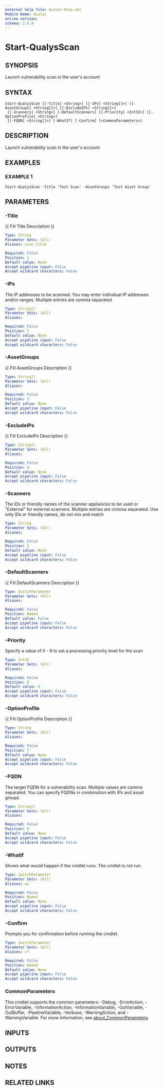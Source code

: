 ```yaml
---
external help file: Qualys-help.xml
Module Name: Qualys
online version:
schema: 2.0.0
---
```


# Start-QualysScan

## SYNOPSIS
Launch vulnerability scan in the user's account

## SYNTAX

```
Start-QualysScan [[-Title] <String>] [[-IPs] <String[]>] [[-AssetGroups] <String[]>] [[-ExcludeIPs] <String[]>]
 [[-Scanners] <String>] [-DefaultScanners] [[-Priority] <Int32>] [[-OptionProfile] <String>]
 [[-FQDN] <String[]>] [-WhatIf] [-Confirm] [<CommonParameters>]
```

## DESCRIPTION
Launch vulnerability scan in the user's account

## EXAMPLES

### EXAMPLE 1
```
Start-QualysScan -Title 'Test Scan' -AssetGroups 'Test Asset Group'
```

## PARAMETERS

### -Title
{{ Fill Title Description }}

```yaml
Type: String
Parameter Sets: (All)
Aliases: scan_title

Required: False
Position: 1
Default value: None
Accept pipeline input: False
Accept wildcard characters: False
```

### -IPs
The IP addresses to be scanned.
You may enter individual IP addresses and/or ranges.
Multiple entries are comma separated

```yaml
Type: String[]
Parameter Sets: (All)
Aliases:

Required: False
Position: 2
Default value: None
Accept pipeline input: False
Accept wildcard characters: False
```

### -AssetGroups
{{ Fill AssetGroups Description }}

```yaml
Type: String[]
Parameter Sets: (All)
Aliases:

Required: False
Position: 3
Default value: None
Accept pipeline input: False
Accept wildcard characters: False
```

### -ExcludeIPs
{{ Fill ExcludeIPs Description }}

```yaml
Type: String[]
Parameter Sets: (All)
Aliases:

Required: False
Position: 4
Default value: None
Accept pipeline input: False
Accept wildcard characters: False
```

### -Scanners
The IDs or friendly names of the scanner appliances to be used or "External" for external scanners.
Multiple entries are comma separated.
Use only IDs or friendly names, do not mix and match

```yaml
Type: String
Parameter Sets: (All)
Aliases:

Required: False
Position: 5
Default value: None
Accept pipeline input: False
Accept wildcard characters: False
```

### -DefaultScanners
{{ Fill DefaultScanners Description }}

```yaml
Type: SwitchParameter
Parameter Sets: (All)
Aliases:

Required: False
Position: Named
Default value: False
Accept pipeline input: False
Accept wildcard characters: False
```

### -Priority
Specify a value of 0 - 9 to set a processing priority level for the scan

```yaml
Type: Int32
Parameter Sets: (All)
Aliases:

Required: False
Position: 6
Default value: 0
Accept pipeline input: False
Accept wildcard characters: False
```

### -OptionProfile
{{ Fill OptionProfile Description }}

```yaml
Type: String
Parameter Sets: (All)
Aliases:

Required: False
Position: 7
Default value: None
Accept pipeline input: False
Accept wildcard characters: False
```

### -FQDN
The target FQDN for a vulnerability scan.
Multiple values are comma separated.
You can specify FQDNs in combination with IPs and asset groups

```yaml
Type: String[]
Parameter Sets: (All)
Aliases:

Required: False
Position: 8
Default value: None
Accept pipeline input: False
Accept wildcard characters: False
```

### -WhatIf
Shows what would happen if the cmdlet runs.
The cmdlet is not run.

```yaml
Type: SwitchParameter
Parameter Sets: (All)
Aliases: wi

Required: False
Position: Named
Default value: None
Accept pipeline input: False
Accept wildcard characters: False
```

### -Confirm
Prompts you for confirmation before running the cmdlet.

```yaml
Type: SwitchParameter
Parameter Sets: (All)
Aliases: cf

Required: False
Position: Named
Default value: None
Accept pipeline input: False
Accept wildcard characters: False
```

### CommonParameters
This cmdlet supports the common parameters: -Debug, -ErrorAction, -ErrorVariable, -InformationAction, -InformationVariable, -OutVariable, -OutBuffer, -PipelineVariable, -Verbose, -WarningAction, and -WarningVariable. For more information, see [about_CommonParameters](http://go.microsoft.com/fwlink/?LinkID=113216).

## INPUTS

## OUTPUTS

## NOTES

## RELATED LINKS
